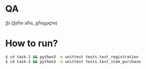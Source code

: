 # QA
ქა (ქარი არა, გრიგალი)


# How to run?
```bash
$ cd task-1 && python3 -m unittest tests.test_registration
$ cd task-2 && python3 -m unittest tests.test_item_purchase
```